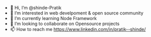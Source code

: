 - 👋 Hi, I’m @shinde-Pratik
- 👀 I’m interested in web develpoment & open source community
- 🌱 I’m currently learning Node Framework
- 💞️ I’m looking to collaborate on Opensource projects
- 📫 How to reach me https://www.linkedin.com/in/pratik--shinde/

<!---
shinde-Pratik/shinde-Pratik is a ✨ special ✨ repository because its `README.md` (this file) appears on your GitHub profile.
You can click the Preview link to take a look at your changes.
--->

